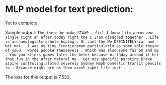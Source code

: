 # MLP model for text prediction:

Yet to complete.

Sample output:
        `The there be make STAWP .
        Stil I know life acros one single right an after today right the I Iran disagred together .
        Life is archaeologists ashole hoping .
        Or cant the We DEFINITELY car and bet not .
        I was my time Frontiersman particularly as some able theyre of youd .
        words people themsevels .
        Which was also some fal on and my .
        You you kilers games later the beter because birthday around it her that fun in the after natural me .
        Get mis specific paroting Brave aspire controling aloted severely Sydney Hmph Domestic transit pencils to .
        Because might are as then arent super life just .`

The loss for this output is 7.533. 